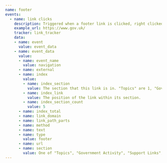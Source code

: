 ```yaml
---
name: footer
events:
  - name: link clicks
    description: Triggered when a footer link is clicked, right clicked, shift clicked, control clicked, or windows key/command key clicked.
    example_url: https://www.gov.uk/
    tracker: link_tracker
    data:
    - name: event
      value: event_data
    - name: event_data
      value:
      - name: event_name
        value: navigation
      - name: external
      - name: index
        value:
        - name: index_section
          value: The section that this link is in. "Topics" are 1, "Government activity" are 2, "Meta links" (Help, Privacy etc.) are 3, The Open Government Licence link is 4, and the Crown Copyright link is 5.
        - name: index_link
          value: The position of the link within its section.
        - name: index_section_count
          value: 5
      - name: index_total
      - name: link_domain
      - name: link_path_parts
      - name: method
      - name: text
      - name: type
        value: footer
      - name: url
      - name: section
        value: One of "Topics", "Government Activity", "Support Links", "Licence", or "Copyright"
---
```

